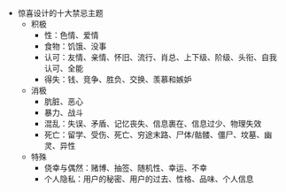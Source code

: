 - 惊喜设计的十大禁忌主题
  - 积极
    - 性：色情、爱情
    - 食物：饥饿、没事
    - 认可：友情、亲情、怀旧、流行、肖总、上下级、阶级、头衔、自我认可、全能
    - 得失：钱、竞争、胜负、交换、羡慕和嫉妒
  - 消极
    - 肮脏、恶心
    - 暴力、战斗
    - 混乱：失误、矛盾、记忆丧失、信息裹在、信息过少、物理失效
    - 死亡：留学、受伤、死亡、穷途末路、尸体/骷髅、僵尸、坟墓、幽灵、异性
  - 特殊
    - 侥幸与偶然：赌博、抽签、随机性、幸运、不幸
    - 个人隐私：用户的秘密、用户的过去、性格、品味、个人信息